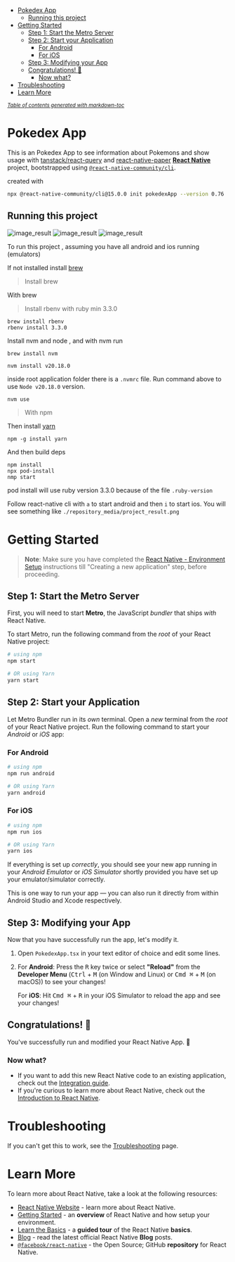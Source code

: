 - [Pokedex App](#pokedex-app)
  * [Running this project](#running-this-project)
- [Getting Started](#getting-started)
  * [Step 1: Start the Metro Server](#step-1--start-the-metro-server)
  * [Step 2: Start your Application](#step-2--start-your-application)
    + [For Android](#for-android)
    + [For iOS](#for-ios)
  * [Step 3: Modifying your App](#step-3--modifying-your-app)
  * [Congratulations! :tada:](#congratulations---tada-)
    + [Now what?](#now-what-)
- [Troubleshooting](#troubleshooting)
- [Learn More](#learn-more)

<small><i><a href='http://ecotrust-canada.github.io/markdown-toc/'>Table of contents generated with markdown-toc</a></i></small>

# Pokedex App
This is an Pokedex App to see information about Pokemons and show usage with [tanstack/react-query](https://tanstack.com/query/latest) and [react-native-paper](https://reactnativepaper.com/) [**React Native**](https://reactnative.dev) project,  bootstrapped using [`@react-native-community/cli`](https://github.com/react-native-community/cli).

created with 
```sh
npx @react-native-community/cli@15.0.0 init pokedexApp --version 0.76
```

## Running this project
![image_result](./repository_media/project_result.png)
![image_result](./repository_media/project_result2.png)
![image_result](./repository_media/project_result3.png)


To run this project , assuming you have all android and ios running (emulators) 

If not installed install [brew](https://brew.sh/)

> Install brew 

With brew 
> Install rbenv with ruby min 3.3.0

```shell
brew install rbenv
rbenv install 3.3.0
```


Install nvm and node , and with nvm run 

```shell
brew install nvm
```

```shell
nvm install v20.18.0
```
inside root application folder  there is a `.nvmrc` file. Run command above to use `Node v20.18.0` version. 

```shell
nvm use 
``` 
> With npm

Then install [yarn](https://classic.yarnpkg.com/lang/en/docs/install/)

```shell
npm -g install yarn
```

And then build deps
```shell
npm install
npx pod-install
nmp start
```

pod install will use ruby version 3.3.0 because of the file `.ruby-version`


Follow react-native cli with `a` to start android and then `i` to start ios. You will see something like `./repository_media/project_result.png`

# Getting Started

>**Note**: Make sure you have completed the [React Native - Environment Setup](https://reactnative.dev/docs/environment-setup) instructions till "Creating a new application" step, before proceeding.

## Step 1: Start the Metro Server

First, you will need to start **Metro**, the JavaScript _bundler_ that ships _with_ React Native.

To start Metro, run the following command from the _root_ of your React Native project:

```bash
# using npm
npm start

# OR using Yarn
yarn start
```

## Step 2: Start your Application

Let Metro Bundler run in its _own_ terminal. Open a _new_ terminal from the _root_ of your React Native project. Run the following command to start your _Android_ or _iOS_ app:

### For Android

```bash
# using npm
npm run android

# OR using Yarn
yarn android
```

### For iOS

```bash
# using npm
npm run ios

# OR using Yarn
yarn ios
```

If everything is set up _correctly_, you should see your new app running in your _Android Emulator_ or _iOS Simulator_ shortly provided you have set up your emulator/simulator correctly.

This is one way to run your app — you can also run it directly from within Android Studio and Xcode respectively.

## Step 3: Modifying your App

Now that you have successfully run the app, let's modify it.

1. Open `PokedexApp.tsx` in your text editor of choice and edit some lines.
2. For **Android**: Press the <kbd>R</kbd> key twice or select **"Reload"** from the **Developer Menu** (<kbd>Ctrl</kbd> + <kbd>M</kbd> (on Window and Linux) or <kbd>Cmd ⌘</kbd> + <kbd>M</kbd> (on macOS)) to see your changes!

   For **iOS**: Hit <kbd>Cmd ⌘</kbd> + <kbd>R</kbd> in your iOS Simulator to reload the app and see your changes!

## Congratulations! :tada:

You've successfully run and modified your React Native App. :partying_face:

### Now what?

- If you want to add this new React Native code to an existing application, check out the [Integration guide](https://reactnative.dev/docs/integration-with-existing-apps).
- If you're curious to learn more about React Native, check out the [Introduction to React Native](https://reactnative.dev/docs/getting-started).

# Troubleshooting

If you can't get this to work, see the [Troubleshooting](https://reactnative.dev/docs/troubleshooting) page.

# Learn More

To learn more about React Native, take a look at the following resources:

- [React Native Website](https://reactnative.dev) - learn more about React Native.
- [Getting Started](https://reactnative.dev/docs/environment-setup) - an **overview** of React Native and how setup your environment.
- [Learn the Basics](https://reactnative.dev/docs/getting-started) - a **guided tour** of the React Native **basics**.
- [Blog](https://reactnative.dev/blog) - read the latest official React Native **Blog** posts.
- [`@facebook/react-native`](https://github.com/facebook/react-native) - the Open Source; GitHub **repository** for React Native.

